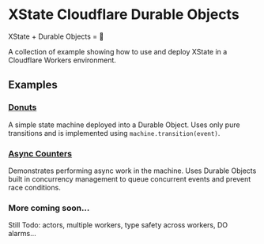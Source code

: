 # XState Cloudflare Durable Objects

XState + Durable Objects = 🚀

A collection of example showing how to use and deploy XState in a Cloudflare Workers environment.

## Examples

### [Donuts](/donuts/)

A simple state machine deployed into a Durable Object. Uses only pure transitions and is implemented using `machine.transition(event)`.

### [Async Counters](/async-counter/)

Demonstrates performing async work in the machine. Uses Durable Objects built in concurrency management to queue concurrent events and prevent race conditions.

### More coming soon...

Still Todo: actors, multiple workers, type safety across workers, DO alarms...
